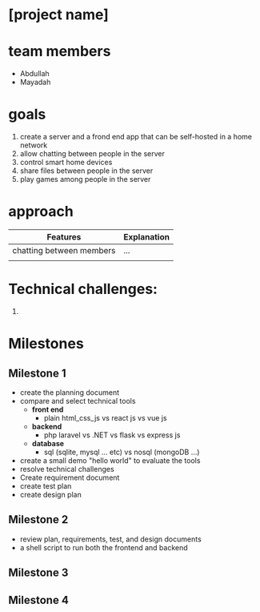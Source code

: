 # [project name]

# team members

- Abdullah
- Mayadah

# goals

1. create a server and a frond end app that can be self-hosted in a home network
2. allow chatting between people in the server
3. control smart home devices
4. share files between people in the server
5. play games among people in the server

# approach

| Features                 | Explanation |
| ------------------------ | ----------- |
| chatting between members | ...         |
|                          |             |

# Technical challenges:

1.

# Milestones

## Milestone 1

- create the planning document
- compare and select technical tools
  - **front end**
    - plain html_css_js vs react js vs vue js
  - **backend**
    - php laravel vs .NET vs flask vs express js
  - **database**
    - sql (sqlite, mysql ... etc) vs nosql (mongoDB ...)
- create a small demo "hello world" to evaluate the tools
- resolve technical challenges
- Create requirement document
- create test plan
- create design plan

## Milestone 2

- review plan, requirements, test, and design documents
- a shell script to run both the frontend and backend

## Milestone 3

## Milestone 4
